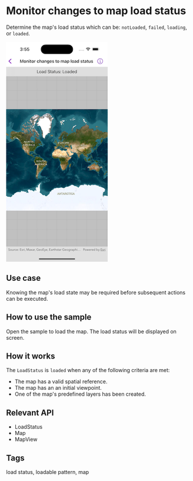 # Monitor changes to map load status

Determine the map's load status which can be: `notLoaded`, `failed`, `loading`, or `loaded`.

![Image of monitor changes to map load status](monitor-changes-to-map-toad-status.png)

## Use case

Knowing the map's load state may be required before subsequent actions can be executed.

## How to use the sample

Open the sample to load the map. The load status will be displayed on screen.

## How it works

The `LoadStatus` is `loaded` when any of the following criteria are met:

* The map has a valid spatial reference.
* The map has an an initial viewpoint.
* One of the map's predefined layers has been created.

## Relevant API

* LoadStatus
* Map
* MapView

## Tags

load status, loadable pattern, map
